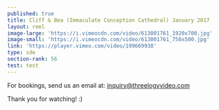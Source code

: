 ```yaml
---
published: true
title: Cliff & Bea (Immaculate Conception Cathedral) January 2017
layout: reel
image-large: 'https://i.vimeocdn.com/video/613001761_1920x700.jpg'
image-small: 'https://i.vimeocdn.com/video/613001761_750x500.jpg'
link: 'https://player.vimeo.com/video/199669938'
type: sde
section-rank: 56
test: test
---
```

For bookings, send us an email at: inquiry@threelogyvideo.com

Thank you for watching! :)
